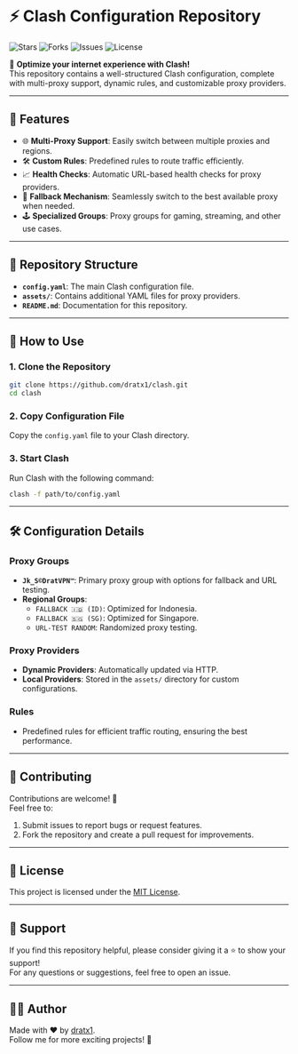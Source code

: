 # ⚡ Clash Configuration Repository

![Stars](https://img.shields.io/github/stars/dratx1/clash?style=flat-square)
![Forks](https://img.shields.io/github/forks/dratx1/clash?style=flat-square)
![Issues](https://img.shields.io/github/issues/dratx1/clash?style=flat-square)
![License](https://img.shields.io/github/license/dratx1/clash?style=flat-square)

📡 **Optimize your internet experience with Clash!**  
This repository contains a well-structured Clash configuration, complete with multi-proxy support, dynamic rules, and customizable proxy providers.

---

## 🚀 Features

- 🌐 **Multi-Proxy Support**: Easily switch between multiple proxies and regions.
- 🛠️ **Custom Rules**: Predefined rules to route traffic efficiently.
- 📈 **Health Checks**: Automatic URL-based health checks for proxy providers.
- 🔄 **Fallback Mechanism**: Seamlessly switch to the best available proxy when needed.
- 🕹️ **Specialized Groups**: Proxy groups for gaming, streaming, and other use cases.

---

## 📂 Repository Structure

- **`config.yaml`**: The main Clash configuration file.
- **`assets/`**: Contains additional YAML files for proxy providers.
- **`README.md`**: Documentation for this repository.

---

## 📜 How to Use

### 1. Clone the Repository
```bash
git clone https://github.com/dratx1/clash.git
cd clash
```

### 2. Copy Configuration File
Copy the `config.yaml` file to your Clash directory.

### 3. Start Clash
Run Clash with the following command:
```bash
clash -f path/to/config.yaml
```

---

## 🛠️ Configuration Details

### Proxy Groups
- **`Jk_S©DratVPN™`**: Primary proxy group with options for fallback and URL testing.
- **Regional Groups**:
  - `FALLBACK 🇮🇩 (ID)`: Optimized for Indonesia.
  - `FALLBACK 🇸🇬 (SG)`: Optimized for Singapore.
  - `URL-TEST RANDOM`: Randomized proxy testing.

### Proxy Providers
- **Dynamic Providers**: Automatically updated via HTTP.
- **Local Providers**: Stored in the `assets/` directory for custom configurations.

### Rules
- Predefined rules for efficient traffic routing, ensuring the best performance.

---

## 🤝 Contributing

Contributions are welcome! 🎉  
Feel free to:
1. Submit issues to report bugs or request features.
2. Fork the repository and create a pull request for improvements.

---

## 📜 License

This project is licensed under the [MIT License](LICENSE).

---

## 🌟 Support

If you find this repository helpful, please consider giving it a ⭐ to show your support!  
For any questions or suggestions, feel free to open an issue.

---

## 🧑‍💻 Author

Made with ❤️ by [dratx1](https://github.com/dratx1).  
Follow me for more exciting projects! 🚀
```